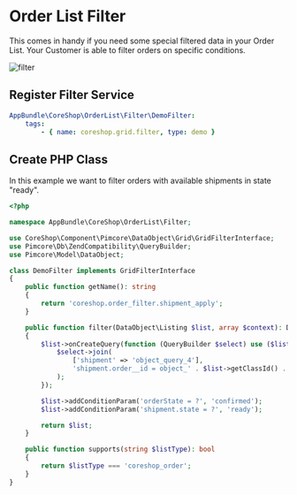 # Order List Filter

This comes in handy if you need some special filtered data in your Order List.
Your Customer is able to filter orders on specific conditions.

![filter](http://g.recordit.co/ciLUUskSxX.gif)

## Register Filter Service

```yml
AppBundle\CoreShop\OrderList\Filter\DemoFilter:
    tags:
        - { name: coreshop.grid.filter, type: demo }
```

## Create PHP Class

In this example we want to filter orders with available shipments in state "ready".

```php
<?php

namespace AppBundle\CoreShop\OrderList\Filter;

use CoreShop\Component\Pimcore\DataObject\Grid\GridFilterInterface;
use Pimcore\Db\ZendCompatibility\QueryBuilder;
use Pimcore\Model\DataObject;

class DemoFilter implements GridFilterInterface
{
    public function getName(): string
    {
        return 'coreshop.order_filter.shipment_apply';
    }

    public function filter(DataObject\Listing $list, array $context): DataObject\Listing
    {
        $list->onCreateQuery(function (QueryBuilder $select) use ($list) {
            $select->join(
                ['shipment' => 'object_query_4'],
                'shipment.order__id = object_' . $list->getClassId() . '.o_id'
            );
        });

        $list->addConditionParam('orderState = ?', 'confirmed');
        $list->addConditionParam('shipment.state = ?', 'ready');

        return $list;
    }

    public function supports(string $listType): bool
    {
        return $listType === 'coreshop_order';
    }
}
```
